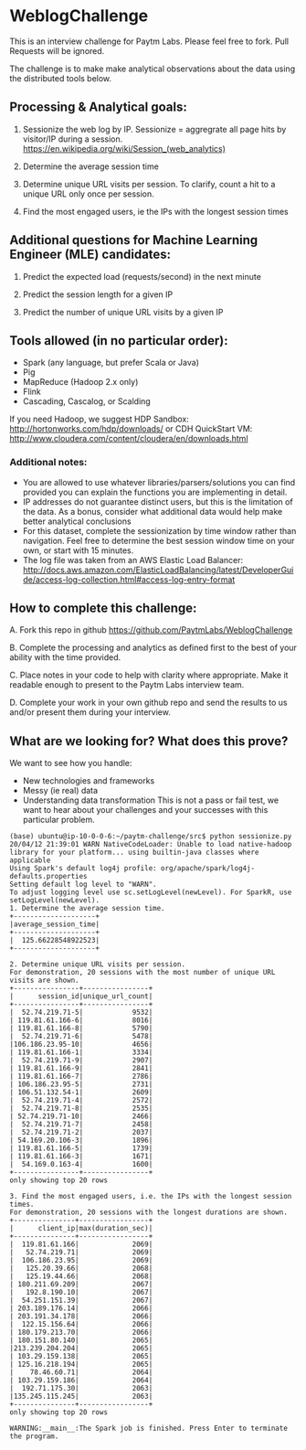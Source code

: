 # WeblogChallenge
This is an interview challenge for Paytm Labs. Please feel free to fork. Pull Requests will be ignored.

The challenge is to make make analytical observations about the data using the distributed tools below.

## Processing & Analytical goals:

1. Sessionize the web log by IP. Sessionize = aggregrate all page hits by visitor/IP during a session.
    https://en.wikipedia.org/wiki/Session_(web_analytics)

2. Determine the average session time

3. Determine unique URL visits per session. To clarify, count a hit to a unique URL only once per session.

4. Find the most engaged users, ie the IPs with the longest session times

## Additional questions for Machine Learning Engineer (MLE) candidates:
1. Predict the expected load (requests/second) in the next minute

2. Predict the session length for a given IP

3. Predict the number of unique URL visits by a given IP

## Tools allowed (in no particular order):
- Spark (any language, but prefer Scala or Java)
- Pig
- MapReduce (Hadoop 2.x only)
- Flink
- Cascading, Cascalog, or Scalding

If you need Hadoop, we suggest 
HDP Sandbox:
http://hortonworks.com/hdp/downloads/
or 
CDH QuickStart VM:
http://www.cloudera.com/content/cloudera/en/downloads.html


### Additional notes:
- You are allowed to use whatever libraries/parsers/solutions you can find provided you can explain the functions you are implementing in detail.
- IP addresses do not guarantee distinct users, but this is the limitation of the data. As a bonus, consider what additional data would help make better analytical conclusions
- For this dataset, complete the sessionization by time window rather than navigation. Feel free to determine the best session window time on your own, or start with 15 minutes.
- The log file was taken from an AWS Elastic Load Balancer:
http://docs.aws.amazon.com/ElasticLoadBalancing/latest/DeveloperGuide/access-log-collection.html#access-log-entry-format



## How to complete this challenge:

A. Fork this repo in github
    https://github.com/PaytmLabs/WeblogChallenge

B. Complete the processing and analytics as defined first to the best of your ability with the time provided.

C. Place notes in your code to help with clarity where appropriate. Make it readable enough to present to the Paytm Labs interview team.

D. Complete your work in your own github repo and send the results to us and/or present them during your interview.

## What are we looking for? What does this prove?

We want to see how you handle:
- New technologies and frameworks
- Messy (ie real) data
- Understanding data transformation
This is not a pass or fail test, we want to hear about your challenges and your successes with this particular problem.



```
(base) ubuntu@ip-10-0-0-6:~/paytm-challenge/src$ python sessionize.py
20/04/12 21:39:01 WARN NativeCodeLoader: Unable to load native-hadoop library for your platform... using builtin-java classes where applicable
Using Spark's default log4j profile: org/apache/spark/log4j-defaults.properties
Setting default log level to "WARN".
To adjust logging level use sc.setLogLevel(newLevel). For SparkR, use setLogLevel(newLevel).
1. Determine the average session time.
+--------------------+                                                          
|average_session_time|
+--------------------+
|  125.66228548922523|
+--------------------+

2. Determine unique URL visits per session.
For demonstration, 20 sessions with the most number of unique URL visits are shown.
+----------------+----------------+                                             
|      session_id|unique_url_count|
+----------------+----------------+
|  52.74.219.71-5|            9532|
| 119.81.61.166-6|            8016|
| 119.81.61.166-8|            5790|
|  52.74.219.71-6|            5478|
|106.186.23.95-10|            4656|
| 119.81.61.166-1|            3334|
|  52.74.219.71-9|            2907|
| 119.81.61.166-9|            2841|
| 119.81.61.166-7|            2786|
| 106.186.23.95-5|            2731|
| 106.51.132.54-1|            2609|
|  52.74.219.71-4|            2572|
|  52.74.219.71-8|            2535|
| 52.74.219.71-10|            2466|
|  52.74.219.71-7|            2458|
|  52.74.219.71-2|            2037|
| 54.169.20.106-3|            1896|
| 119.81.61.166-5|            1739|
| 119.81.61.166-3|            1671|
|  54.169.0.163-4|            1600|
+----------------+----------------+
only showing top 20 rows

3. Find the most engaged users, i.e. the IPs with the longest session times.
For demonstration, 20 sessions with the longest durations are shown.
+---------------+-----------------+                                             
|      client_ip|max(duration_sec)|
+---------------+-----------------+
|  119.81.61.166|             2069|
|   52.74.219.71|             2069|
|  106.186.23.95|             2069|
|   125.20.39.66|             2068|
|   125.19.44.66|             2068|
| 180.211.69.209|             2067|
|   192.8.190.10|             2067|
|  54.251.151.39|             2067|
| 203.189.176.14|             2066|
| 203.191.34.178|             2066|
|  122.15.156.64|             2066|
| 180.179.213.70|             2066|
| 180.151.80.140|             2065|
|213.239.204.204|             2065|
| 103.29.159.138|             2065|
| 125.16.218.194|             2065|
|    78.46.60.71|             2064|
| 103.29.159.186|             2064|
|  192.71.175.30|             2063|
|135.245.115.245|             2063|
+---------------+-----------------+
only showing top 20 rows

WARNING:__main__:The Spark job is finished. Press Enter to terminate the program.
```